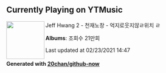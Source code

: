 ## Currently Playing on YTMusic

[<img align="left" width="100" src="https://i.ytimg.com/vi/aElCJOA-orM/sddefault.jpg?sqp=-oaymwEWCJADEOEBIAQqCghqEJQEGHgg6AJIWg&rs">](https://music.youtube.com/watch?v=aElCJOA-orM)

Jeff Hwang 2 - 천재노창 - 억지로웃지않ㄹ위치 ㄹ

**Albums**: 조회수 21만회

Last updated at 02/23/2021 14:47

#### Generated with [20chan/github-now](https://github.com/20chan/github-now)


<!--
**20chan/20chan** is a ✨ _special_ ✨ repository because its `README.md` (this file) appears on your GitHub profile.

Here are some ideas to get you started:

- 🔭 I’m currently working on ...
- 🌱 I’m currently learning ...
- 👯 I’m looking to collaborate on ...
- 🤔 I’m looking for help with ...
- 💬 Ask me about ...
- 📫 How to reach me: ...
- 😄 Pronouns: ...
- ⚡ Fun fact: ...
-->
